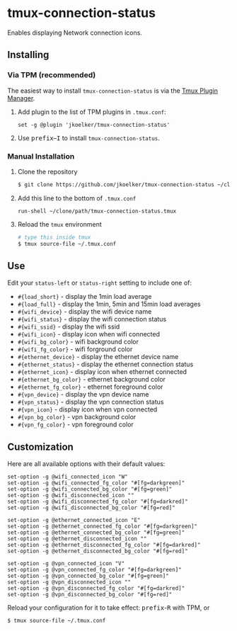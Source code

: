 # tmux-connection-status

Enables displaying Network connection icons.

## Installing

### Via TPM (recommended)

The easiest way to install `tmux-connection-status` is via the [Tmux Plugin
Manager](https://github.com/tmux-plugins/tpm).

1. Add plugin to the list of TPM plugins in `.tmux.conf`:

    ``` tmux
    set -g @plugin 'jkoelker/tmux-connection-status'
    ```

2. Use <kbd>prefix</kbd>–<kbd>I</kbd> to install `tmux-connection-status`.

### Manual Installation

1. Clone the repository

    ``` sh
    $ git clone https://github.com/jkoelker/tmux-connection-status ~/clone/path
    ```

2. Add this line to the bottom of `.tmux.conf`

    ``` tmux
    run-shell ~/clone/path/tmux-connection-status.tmux
    ```

3. Reload the `tmux` environment

    ``` sh
    # type this inside tmux
    $ tmux source-file ~/.tmux.conf
    ```

## Use

Edit your `status-left` or `status-right` setting to include one of:

- `#{load_short}` - display the 1min load average
- `#{load_full}` - display the 1min, 5min and 15min load averages
- `#{wifi_device}` - display the wifi device name
- `#{wifi_status}` - display the wifi connection status
- `#{wifi_ssid}` - display the wifi ssid
- `#{wifi_icon}` - display icon when wifi connected
- `#{wifi_bg_color}` - wifi background color
- `#{wifi_fg_color}` - wifi forground color
- `#{ethernet_device}` - display the ethernet device name
- `#{ethernet_status}` - display the ethernet connection status
- `#{ethernet_icon}` - display icon when ethernet connected
- `#{ethernet_bg_color}` - ethernet background color
- `#{ethernet_fg_color}` - ethernet foreground color
- `#{vpn_device}` - display the vpn device name
- `#{vpn_status}` - display the vpn connection status
- `#{vpn_icon}` - display icon when vpn connected
- `#{vpn_bg_color}` - vpn background color
- `#{vpn_fg_color}` - vpn foreground color

## Customization

Here are all available options with their default values:

```shell
set-option -g @wifi_connected_icon "W"
set-option -g @wifi_connected_fg_color "#[fg=darkgreen]"
set-option -g @wifi_connected_bg_color "#[fg=green]"
set-option -g @wifi_disconnected_icon ""
set-option -g @wifi_disconnected_fg_color "#[fg=darkred]"
set-option -g @wifi_disconnected_bg_color "#[fg=red]"

set-option -g @ethernet_connected_icon "E"
set-option -g @ethernet_connected_fg_color "#[fg=darkgreen]"
set-option -g @ethernet_connected_bg_color "#[fg=green]"
set-option -g @ethernet_disconnected_icon ""
set-option -g @ethernet_disconnected_fg_color "#[fg=darkred]"
set-option -g @ethernet_disconnected_bg_color "#[fg=red]"

set-option -g @vpn_connected_icon "V"
set-option -g @vpn_connected_fg_color "#[fg=darkgreen]"
set-option -g @vpn_connected_bg_color "#[fg=green]"
set-option -g @vpn_disconnected_icon ""
set-option -g @vpn_disconnected_fg_color "#[fg=darkred]"
set-option -g @vpn_disconnected_bg_color "#[fg=red]"
```

Reload your configuration for it to take effect:
<kbd>prefix</kbd>-<kbd>R</kbd> with TPM, or

``` sh
$ tmux source-file ~/.tmux.conf
```

